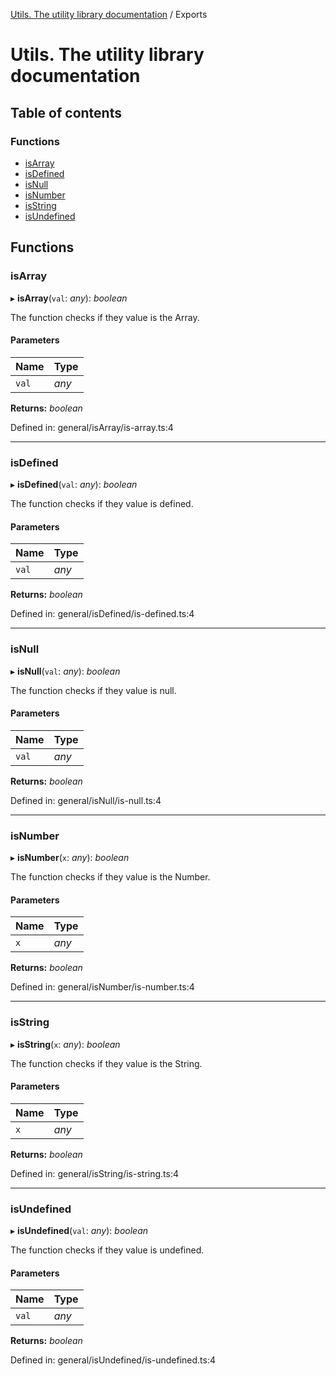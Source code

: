 [Utils. The utility library documentation](README.md) / Exports

# Utils. The utility library documentation

## Table of contents

### Functions

- [isArray](modules.md#isarray)
- [isDefined](modules.md#isdefined)
- [isNull](modules.md#isnull)
- [isNumber](modules.md#isnumber)
- [isString](modules.md#isstring)
- [isUndefined](modules.md#isundefined)

## Functions

### isArray

▸ **isArray**(`val`: *any*): *boolean*

The function checks if they value is the Array.

#### Parameters

| Name | Type |
| :------ | :------ |
| `val` | *any* |

**Returns:** *boolean*

Defined in: general/isArray/is-array.ts:4

___

### isDefined

▸ **isDefined**(`val`: *any*): *boolean*

The function checks if they value is defined.

#### Parameters

| Name | Type |
| :------ | :------ |
| `val` | *any* |

**Returns:** *boolean*

Defined in: general/isDefined/is-defined.ts:4

___

### isNull

▸ **isNull**(`val`: *any*): *boolean*

The function checks if they value is null.

#### Parameters

| Name | Type |
| :------ | :------ |
| `val` | *any* |

**Returns:** *boolean*

Defined in: general/isNull/is-null.ts:4

___

### isNumber

▸ **isNumber**(`x`: *any*): *boolean*

The function checks if they value is the Number.

#### Parameters

| Name | Type |
| :------ | :------ |
| `x` | *any* |

**Returns:** *boolean*

Defined in: general/isNumber/is-number.ts:4

___

### isString

▸ **isString**(`x`: *any*): *boolean*

The function checks if they value is the String.

#### Parameters

| Name | Type |
| :------ | :------ |
| `x` | *any* |

**Returns:** *boolean*

Defined in: general/isString/is-string.ts:4

___

### isUndefined

▸ **isUndefined**(`val`: *any*): *boolean*

The function checks if they value is undefined.

#### Parameters

| Name | Type |
| :------ | :------ |
| `val` | *any* |

**Returns:** *boolean*

Defined in: general/isUndefined/is-undefined.ts:4
